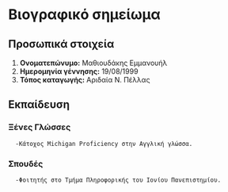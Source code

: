 # Βιογραφικό σημείωμα

## Προσωπικά στοιχεία
   
  1. **Ονοματεπώνυμο:** Μαθιουδάκης Εμμανουήλ
  2. **Ημερομηνία γέννησης:** 19/08/1999
  3. **Τόπος καταγωγής:** Αριδαία Ν. Πέλλας

## Εκπαίδευση

   ### Ξένες Γλώσσες
      -Κάτοχος Michigan Proficiency στην Αγγλική γλώσσα.

   ### Σπουδές
      -Φοιτητής στο Τμήμα Πληροφορικής του Ιονίου Πανεπιστημίου.

